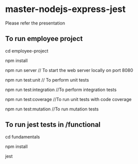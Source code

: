 # master-nodejs-express-jest
 Please refer the presentation 

## To run employee project

cd employee-project

npm install

npm run server // To start the web server locally on port 8080

npm run test:unit // To perform unit tests

npm run test:integration //To perform integration tests

npm run test:coverage //To run unit tests with code coverage

npm run test:mutation //To run mutation tests


## To run jest tests in /functional

cd fundamentals

npm install

jest
